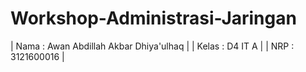 # Workshop-Administrasi-Jaringan

| Nama  : Awan Abdillah Akbar Dhiya'ulhaq |
| Kelas : D4 IT A |
| NRP   : 3121600016 |
